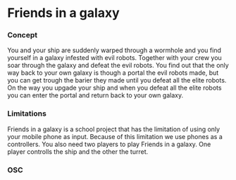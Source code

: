 # Friends in a galaxy

### Concept
You and your ship are suddenly warped through a wormhole and you find yourself in a galaxy infested with evil robots. Together with your crew you soar through the galaxy and defeat the evil robots. You find out that the only way back to your own galaxy is though a portal the evil robots made, but you can get trough the barier they made until you defeat all the elite robots. On the way you upgade your ship and when you defeat all the elite robots you can enter the portal and return back to your own galaxy.

### Limitations
Friends in a galaxy is a school project that has the limitation of using only your mobile phone as input. Because of this limitation we use phones as a controllers. You also need two players to play Friends in a galaxy. One player controlls the ship and the other the turret.

### OSC
